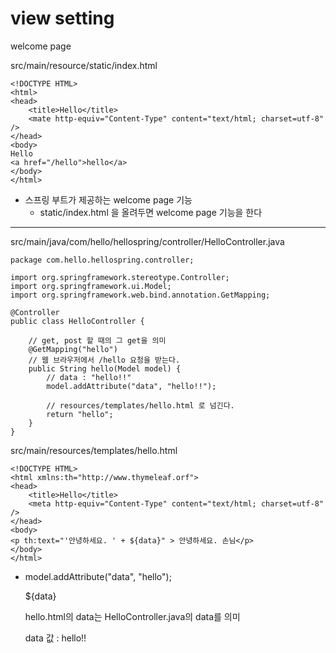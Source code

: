 # view setting

welcome page

src/main/resource/static/index.html

```
<!DOCTYPE HTML>
<html>
<head>
    <title>Hello</title>
    <mate http-equiv="Content-Type" content="text/html; charset=utf-8" />
</head>
<body>
Hello
<a href="/hello">hello</a>
</body>
</html>
```

- 스프링 부트가 제공하는 welcome page 기능
  - static/index.html 을 올려두면 welcome page 기능을 한다

-----

src/main/java/com/hello/hellospring/controller/HelloController.java

```
package com.hello.hellospring.controller;

import org.springframework.stereotype.Controller;
import org.springframework.ui.Model;
import org.springframework.web.bind.annotation.GetMapping;

@Controller
public class HelloController {

    // get, post 할 때의 그 get을 의미
    @GetMapping("hello")
    // 웹 브라우저에서 /hello 요청을 받는다.
    public String hello(Model model) {
        // data : "hello!!"
        model.addAttribute("data", "hello!!");
        
        // resources/templates/hello.html 로 넘긴다.
        return "hello";
    }
}

```

src/main/resources/templates/hello.html

```
<!DOCTYPE HTML>
<html xmlns:th="http://www.thymeleaf.orf">
<head>
    <title>Hello</title>
    <meta http-equiv="Content-Type" content="text/html; charset=utf-8" />
</head>
<body>
<p th:text="'안녕하세요. ' + ${data}" > 안녕하세요. 손님</p>
</body>
</html>
```

- model.addAttribute("data", "hello");

  ${data}

  hello.html의 data는 HelloController.java의 data를 의미

  data 값 : hello!!

  

